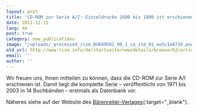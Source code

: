 ```yaml
---
layout: post
title: 'CD-ROM zur Serie A/I: Einzeldrucke 1600 bis 1800 ist erschienen'
date: 2011-12-15
lang: de
post: true
category: new_publications
image: "/uploads/_processed_/csm_BVK09502_00_1_co_std_01_ee5c1e8710.png"
old_url: http://www.rism.info/de/startseite/newsdetails/browse/62/article/64/cd-rom-of-series-ai-individual-prints-1600-to-1800-is-published.html
email: ''
author: ''
---
```



Wir freuen uns, Ihnen mitteilen zu können, dass die CD-ROM zur Serie A/I erschienen ist. Damit liegt die komplette Serie – veröffentlicht von 1971 bis 2003 in 14 Buchbänden – erstmals als Datenbank vor.



Näheres siehe auf der Website des [Bärenreiter-Verlages](https://www.baerenreiter.com/aktuelles/news/article/100000-quellenverweise-auf-einer-scheibe/){:target="_blank"}.